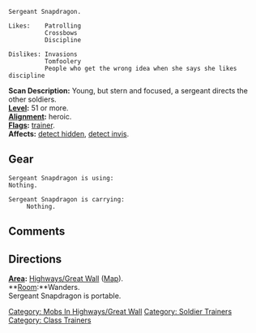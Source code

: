     Sergeant Snapdragon.

    Likes:    Patrolling
              Crossbows
              Discipline

    Dislikes: Invasions
              Tomfoolery
              People who get the wrong idea when she says she likes discipline

**Scan Description:** Young, but stern and focused, a sergeant directs
the other soldiers.  
**[Level](Level "wikilink"):** 51 or more.  
**[Alignment](Alignment "wikilink"):** heroic.  
**[Flags](:Category:_Mob_Types "wikilink"):**
[trainer](:Category:_Trainers "wikilink").  
**Affects:** [detect hidden](Detect_Hidden "wikilink"), [detect
invis](Detect_Invis "wikilink").  

## Gear

`Sergeant Snapdragon is using:`  
`Nothing.`

`Sergeant Snapdragon is carrying:`  
`     Nothing.`

## Comments

## Directions

**[Area](:Category:_Areas "wikilink"):** [Highways/Great
Wall](:Category:_Highways/Great_Wall "wikilink")
([Map](Highways/Great_Wall_Map "wikilink")).  
**[Room](:Category:_Rooms "wikilink"):**Wanders.  
Sergeant Snapdragon is portable.  

[Category: Mobs In Highways/Great
Wall](Category:_Mobs_In_Highways/Great_Wall "wikilink") [Category:
Soldier Trainers](Category:_Soldier_Trainers "wikilink") [Category:
Class Trainers](Category:_Class_Trainers "wikilink")

